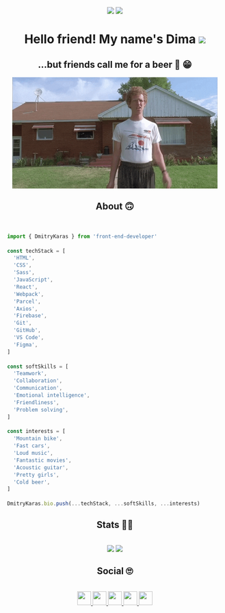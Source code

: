 <div align="center">
<img src="https://komarev.com/ghpvc/?username=dmitry-karas&color=blue">
<a href="https://github.com/dmitry-karas?tab=followers">
<img src="https://img.shields.io/github/followers/dmitry-karas.svg?style=social&label=Follow&maxAge=2592000" />
</a>
</div>

<h1 align="center">Hello friend! My name's Dima <img src="https://media.giphy.com/media/hvRJCLFzcasrR4ia7z/giphy.gif" width="35px"></h1>

<h2 align="center">...but friends call me for a beer 🍺 😁 </h2>

<div align=center><img src="./hi-there.gif" align="center" ></div>

<h2 align="center">About 🙃</h2>

<br>

```javascript
import { DmitryKaras } from 'front-end-developer'

const techStack = [
  'HTML',
  'CSS',
  'Sass',
  'JavaScript',
  'React',
  'Webpack',
  'Parcel',
  'Axios',
  'Firebase',
  'Git',
  'GitHub',
  'VS Code',
  'Figma',
]

const softSkills = [
  'Teamwork',
  'Collaboration',
  'Communication',
  'Emotional intelligence',
  'Friendliness',
  'Problem solving',
]

const interests = [
  'Mountain bike',
  'Fast cars',
  'Loud music',
  'Fantastic movies',
  'Acoustic guitar',
  'Pretty girls',
  'Cold beer',
]

DmitryKaras.bio.push(...techStack, ...softSkills, ...interests)
```

<h2 align="center">Stats 👨‍💻</h2>

<br>

<div align=center>
<img height="200px" max-width="100%" src="https://github-readme-stats.vercel.app/api?username=dmitry-karas&count_private=true&show_icons=true" />
<img height="200px" max-width="100%" src="https://github-readme-stats.vercel.app/api/top-langs/?username=dmitry-karas&layout=compact" />
</div>

<h2 align="center">Social 🙄</h2>

<br>

<div align="center">
<a href="https://www.linkedin.com/in/dmitry-karas/">
<img src="https://github.com/gauravghongde/social-icons/blob/master/PNG/Black/LinkedIN_black.png" width="32" height="32"/>
</a>
<a href="https://www.facebook.com/karas.dmitry/">
<img src="https://github.com/gauravghongde/social-icons/blob/master/PNG/Black/Facebook_black.png" width="32" height="32"/>
</a>
<a href="mailto:dmitrythekaras@gmail.com">
<img src="https://github.com/gauravghongde/social-icons/blob/master/PNG/Black/Gmail_black.png" width="32" height="32"/>
</a>
<a href="https://telegram.me/the_karas">
<img src="https://github.com/gauravghongde/social-icons/blob/master/PNG/Black/Telegram_black.png" width="32" height="32"/>
</a>
<a href="https://www.instagram.com/dmitriy_karas">
<img src="https://github.com/gauravghongde/social-icons/blob/master/PNG/Black/Instagram_black.png" width="32" height="32"/>
</a>
</div>
